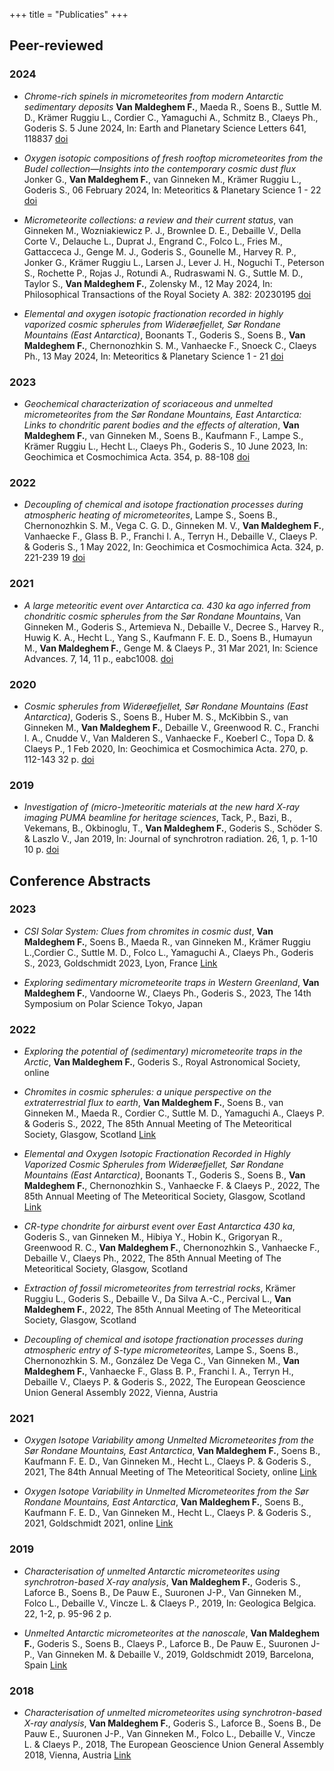 +++
title = "Publicaties"
+++

## Peer-reviewed
### 2024

* _Chrome-rich spinels in micrometeorites from modern Antarctic sedimentary deposits_
**Van Maldeghem F.**, Maeda R., Soens B., Suttle M. D., Krämer Ruggiu L., Cordier C., Yamaguchi A., Schmitz B., Claeys Ph., Goderis S. 5 June 2024, In: Earth and Planetary Science Letters 641, 118837 [doi](https://doi.org/10.1016/j.epsl.2024.118837)

* _Oxygen isotopic compositions of fresh rooftop micrometeorites from the Budel collection—Insights into the contemporary cosmic dust flux_
Jonker G., **Van Maldeghem F.**, van Ginneken M., Krämer Ruggiu L., Goderis S., 06 February 2024, In: Meteoritics & Planetary Science 1 - 22 [doi]( https://doi.org/10.1111/maps.14145)

* _Micrometeorite collections: a review and their current status_, van Ginneken M., Wozniakiewicz P. J., Brownlee D. E., Debaille V., Della Corte V., Delauche L., Duprat J., Engrand C., Folco L., Fries M., Gattacceca J., Genge M. J., Goderis S., Gounelle M., Harvey R. P., Jonker G., Krämer Ruggiu L., Larsen J., Lever J. H., Noguchi T., Peterson S., Rochette P., Rojas J., Rotundi A., Rudraswami N. G., Suttle M. D., Taylor S., **Van Maldeghem F.**, Zolensky M., 12 May 2024, In: Philosophical Transactions of the Royal Society A. 382: 20230195 [doi](https://doi.org/10.1098/rsta.2023.0195)

* _Elemental and oxygen isotopic fractionation recorded in highly vaporized cosmic spherules from Widerøefjellet, Sør Rondane Mountains (East Antarctica)_, Boonants T., Goderis S., Soens B., **Van Maldeghem F.**, Chernonozhkin S. M., Vanhaecke F., Snoeck C., Claeys Ph., 13 May 2024, In: Meteoritics & Planetary Science 1 - 21 [doi](https://doi.org/10.1111/maps.14188)

### 2023
* _Geochemical characterization of scoriaceous and unmelted micrometeorites from the Sør Rondane Mountains, East Antarctica: Links to chondritic parent bodies and the effects of alteration_, **Van Maldeghem F.**, van Ginneken M., Soens B., Kaufmann F., Lampe S., Krämer Ruggiu L., Hecht L., Claeys Ph., Goderis S., 10 June 2023, In: Geochimica et Cosmochimica Acta. 354, p. 88-108 [doi](https://doi.org/10.1016/j.gca.2023.06.002)

### 2022
* _Decoupling of chemical and isotope fractionation processes during atmospheric heating of micrometeorites_, Lampe S., Soens B., Chernonozhkin S. M., Vega C. G. D., Ginneken M. V., **Van Maldeghem F.**, Vanhaecke F., Glass B. P., Franchi I. A., Terryn H., Debaille V., Claeys P. & Goderis S., 1 May 2022, In: Geochimica et Cosmochimica Acta. 324, p. 221-239 19 [doi](https://doi.org/10.1016/j.gca.2022.02.008)

### 2021
* _A large meteoritic event over Antarctica ca. 430 ka ago inferred from chondritic cosmic spherules from the Sør Rondane Mountains_, Van Ginneken M., Goderis S., Artemieva N., Debaille V., Decree S., Harvey R., Huwig K. A., Hecht L., Yang S., Kaufmann F. E. D., Soens B., Humayun M., **Van Maldeghem F.**, Genge M. & Claeys P., 31 Mar 2021, In: Science Advances. 7, 14, 11 p., eabc1008. [doi](https://doi.org/10.1126/sciadv.abc1008)

### 2020
* _Cosmic spherules from Widerøefjellet, Sør Rondane Mountains (East Antarctica)_,
Goderis S., Soens B., Huber M. S., McKibbin S., van Ginneken M., **Van Maldeghem F.**, Debaille V., Greenwood R. C., Franchi I. A., Cnudde V., Van Malderen S., Vanhaecke F., Koeberl C., Topa D. & Claeys P., 1 Feb 2020, In: Geochimica et Cosmochimica Acta. 270, p. 112-143 32 p. [doi](https://doi.org/10.1016/j.gca.2019.11.016)

### 2019
* _Investigation of (micro-)meteoritic materials at the new hard X-ray imaging PUMA beamline for heritage sciences_, Tack, P., Bazi, B., Vekemans, B., Okbinoglu, T., **Van Maldeghem F.**, Goderis S., Schöder S. & Laszlo V., Jan 2019, In: Journal of synchrotron radiation. 26, 1, p. 1-10 10 p. [doi](https://doi.org/10.1107/S160057751901230X)

## Conference Abstracts
### 2023
* _CSI Solar System: Clues from chromites in cosmic dust_, **Van Maldeghem F.**, Soens B., Maeda R., van Ginneken M., Krämer Ruggiu L.,Cordier C., Suttle M. D., Folco L., Yamaguchi A., Claeys Ph., Goderis S., 2023, Goldschmidt 2023, Lyon, France [Link](https://conf.goldschmidt.info/goldschmidt/2023/meetingapp.cgi/Paper/14771)

* _Exploring sedimentary micrometeorite traps in Western Greenland_, **Van Maldeghem F.**, Vandoorne W., Claeys Ph., Goderis S., 2023, The 14th Symposium on Polar Science Tokyo, Japan

### 2022
* _Exploring the potential of (sedimentary) micrometeorite traps in the Arctic_, **Van Maldeghem F.**, Goderis S., Royal Astronomical Society, online

* _Chromites in cosmic spherules: a unique perspective on the extraterrestrial flux to earth_, **Van Maldeghem F.**, Soens B., van Ginneken M., Maeda R., Cordier C., Suttle M. D., Yamaguchi A., Claeys P. & Goderis S., 2022, The 85th Annual Meeting of The Meteoritical Society, Glasgow, Scotland [Link](https://www.hou.usra.edu/meetings/metsoc2022/pdf/6267.pdf)

* _Elemental and Oxygen Isotopic Fractionation Recorded in Highly Vaporized Cosmic Spherules from Widerøefjellet, Sør Rondane Mountains (East Antarctica)_, Boonants T., Goderis S., Soens B., **Van Maldeghem F.**, Chernonozhkin S., Vanhaecke F. & Claeys P., 2022, The 85th Annual Meeting of The Meteoritical Society, Glasgow, Scotland [Link](https://www.hou.usra.edu/meetings/metsoc2022/pdf/6316.pdf)

* _CR-type chondrite for airburst event over East Antarctica 430 ka_, Goderis S., van Ginneken M., Hibiya Y., Hobin K., Grigoryan R., Greenwood R. C., **Van Maldeghem F.**, Chernonozhkin S., Vanhaecke F., Debaille V., Claeys Ph., 2022, The 85th Annual Meeting of The Meteoritical Society, Glasgow, Scotland 

* _Extraction of fossil micrometeorites from terrestrial rocks_, Krämer Ruggiu L., Goderis S., Debaille V., Da Silva A.-C., Percival L., **Van Maldeghem F.**, 2022, The 85th Annual Meeting of The Meteoritical Society, Glasgow, Scotland 

* _Decoupling of chemical and isotope fractionation processes during atmospheric entry of S-type micrometeorites_, Lampe S., Soens B., Chernonozhkin S. M., González De Vega C., Van Ginneken M., **Van Maldeghem F.**, Vanhaecke F., Glass B. P., Franchi I. A., Terryn H., Debaille V., Claeys P. & Goderis S., 2022, The European Geoscience Union General Assembly 2022, Vienna, Austria


### 2021
* _Oxygen Isotope Variability among Unmelted Micrometeorites from the Sør Rondane Mountains, East Antarctica_, **Van Maldeghem F.**, Soens B., Kaufmann F. E. D., Van Ginneken M., Hecht L., Claeys P. & Goderis S., 2021, The 84th Annual Meeting of The Meteoritical Society, online [Link](https://www.hou.usra.edu/meetings/metsoc2021/pdf/6168.pdf)

* _Oxygen Isotope Variability in Unmelted Micrometeorites from the Sør Rondane Mountains, East Antarctica_, **Van Maldeghem F.**, Soens B., Kaufmann F. E. D., Van Ginneken M., Hecht L., Claeys P. & Goderis S., 2021, Goldschmidt 2021, online [Link](https://goldschmidtabstracts.info/2021/4055.pdf)

### 2019
* _Characterisation of unmelted Antarctic micrometeorites using synchrotron-based X-ray analysis_, **Van Maldeghem F.**, Goderis S., Laforce B., Soens B., De Pauw E., Suuronen J-P., Van Ginneken M., Folco L., Debaille V., Vincze L. & Claeys P., 2019, In: Geologica Belgica. 22, 1-2, p. 95-96 2 p.

* _Unmelted Antarctic micrometeorites at the nanoscale_, **Van Maldeghem F.**, Goderis S., Soens B., Claeys P., Laforce B., De Pauw E., Suuronen J-P., Van Ginneken M. & Debaille V., 2019, Goldschmidt 2019, Barcelona, Spain [Link](https://goldschmidt.info/2019/abstracts/abstractView?id=2019002785)

### 2018
* _Characterisation of unmelted micrometeorites using synchrotron-based X-ray analysis_,
**Van Maldeghem F.**, Goderis S., Laforce B., Soens B., De Pauw E., Suuronen J-P., Van Ginneken M., Folco L., Debaille V., Vincze L. & Claeys P., 2018, The European Geoscience Union General Assembly 2018, Vienna, Austria [Link](https://meetingorganizer.copernicus.org/EGU2018/EGU2018-15929.pdf)
